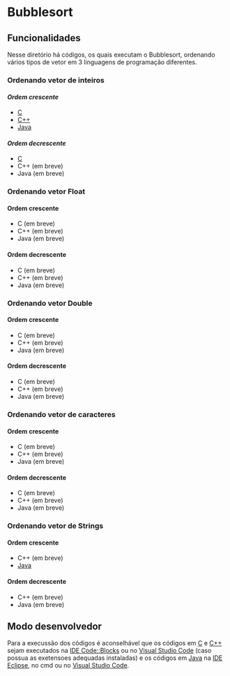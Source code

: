 # Bubblesort
<!-- 
## Funcionamento
-->

## Funcionalidades
Nesse diretório há códigos, os quais executam o Bubblesort, ordenando vários tipos de vetor em 3 linguagens de programação diferentes.

### Ordenando vetor de inteiros
#### *Ordem crescente*
- [C](./c/bubbleIntCrescente.c)
- [C++](./cpp/bubbleInt.cpp)
- [Java](./java/bublleInt.java)

#### *Ordem decrescente*
- [C](./c/bubbleIntDecrescente.c)
- C++ (em breve)
- Java (em breve)

### Ordenando vetor Float
#### Ordem crescente
- C (em breve)
- C++ (em breve)
- Java (em breve)

#### Ordem decrescente
- C (em breve)
- C++ (em breve)
- Java (em breve)

### Ordenando vetor Double
#### Ordem crescente
- C (em breve)
- C++ (em breve)
- Java (em breve)

#### Ordem decrescente
- C (em breve)
- C++ (em breve)
- Java (em breve)

### Ordenando vetor de caracteres
#### Ordem crescente
- C (em breve)
- C++ (em breve)
- Java (em breve)

#### Ordem decrescente
- C (em breve)
- C++ (em breve)
- Java (em breve)

### Ordenando vetor de Strings
#### Ordem crescente
- C++ (em breve)
- [Java](./java/bublleString.java)

#### Ordem decrescente
- C++ (em breve)
- Java (em breve)

## Modo desenvolvedor
Para a execussão dos códigos é aconselhável que os códigos em [C](./c) e [C++](./cpp) sejam executados na [IDE Code::Blocks](https://www.codeblocks.org/) ou no [Visual Studio Code](https://code.visualstudio.com/) (caso possua as exetensoes adequadas instaladas) e os códigos em [Java](./java) na [IDE Eclipse](https://www.eclipse.org/), no cmd ou no [Visual Studio Code](https://code.visualstudio.com/).
